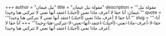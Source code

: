 +++
author = "نيل غيمان"
title = "مقولة نيل غيمان"
description = '''مقولة نيل غيمان: أنا حقا لا أعرف ماذا تعني (أحبك) اعتقد أنها تعني لا تتركني هنا وحيدا.'''
quote = '''أنا حقا لا أعرف ماذا تعني (أحبك) اعتقد أنها تعني لا تتركني هنا وحيدا.'''
slug = '''أنا-حقا-لا-أعرف-ماذا-تعني-(أحبك)-اعتقد-أنها-تعني-لا-تتركني-هنا-وحيدا'''
+++
أنا حقا لا أعرف ماذا تعني (أحبك) اعتقد أنها تعني لا تتركني هنا وحيدا.
